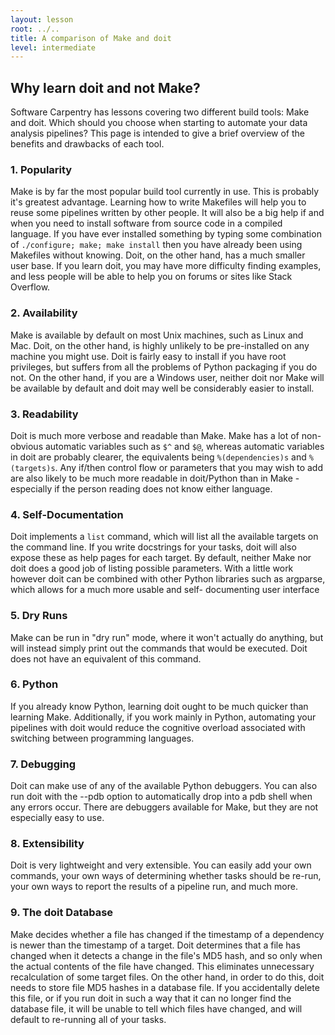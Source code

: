 ```yaml
---
layout: lesson
root: ../..
title: A comparison of Make and doit
level: intermediate
---
```


## Why learn doit and not Make?

Software Carpentry has lessons covering two different build
tools: Make and doit. Which should you choose when starting
to automate your data analysis pipelines? This page is intended
to give a brief overview of the benefits and drawbacks of each
tool.

### 1. Popularity

Make is by far the most popular build tool currently in use. This
is probably it's greatest advantage. Learning how to write 
Makefiles will help you to reuse some pipelines written by other
people. It will also be a big help if and when you need to
install software from source code in a compiled language. If you
have ever installed something by typing some combination of
`./configure; make; make install` then you have already been
using Makefiles without knowing. Doit, on the other hand,
has a much smaller user base. If you learn doit, you may have
more difficulty finding examples, and less people will be able
to help you on forums or sites like Stack Overflow.

### 2. Availability

Make is available by default on most Unix machines, such as Linux 
and Mac. Doit, on the other hand, is highly unlikely to be
pre-installed on any machine you might use. Doit is fairly
easy to install if you have root privileges, but suffers from 
all the problems of Python packaging if you do not. On the other
hand, if you are a Windows user, neither doit nor Make will
be available by default and doit may well be considerably easier
to install.

### 3. Readability

Doit is much more verbose and readable than Make. Make has a lot
of non-obvious automatic variables such as `$^` and `$@`, whereas
automatic variables in doit are probably clearer, the equivalents
being `%(dependencies)s` and `%(targets)s`. Any if/then control flow
or parameters that you may wish to add are also likely to be
much more readable in doit/Python than in Make - especially if
the person reading does not know either language.

### 4. Self-Documentation

Doit implements a `list` command, which will list all the
available targets on the command line. If you write docstrings
for your tasks, doit will also expose these as help pages for
each target. By default, neither Make nor doit does a good job
of listing possible parameters. With a little work
however doit can be combined with other Python libraries such as
argparse, which allows for a much more usable and self-
documenting user interface

### 5. Dry Runs

Make can be run in "dry run" mode, where it won't actually do
anything, but will instead simply print out the commands
that would be executed. Doit does not have an equivalent of
this command.

### 6. Python

If you already know Python, learning doit ought to be much
quicker than learning Make. Additionally, if you work mainly
in Python, automating your pipelines with doit would reduce
the cognitive overload associated with switching between
programming languages.

### 7. Debugging

Doit can make use of any of the available Python debuggers.
You can also run doit with the --pdb option to automatically
drop into a pdb shell when any errors occur. There are 
debuggers available for Make, but they are not especially 
easy to use.

### 8. Extensibility

Doit is very lightweight and very extensible. You can easily
add your own commands, your own ways of determining whether
tasks should be re-run, your own ways to report the results
of a pipeline run, and much more.

### 9. The doit Database

Make decides whether a file has changed if the timestamp
of a dependency is newer than the timestamp of a target.
Doit determines that a file has changed when it detects a change
in the file's MD5 hash, and so only when the actual contents
of the file have changed. This eliminates unnecessary
recalculation of some target files. On the other hand, in
order to do this, doit needs to store file MD5 hashes in
a database file. If you accidentally delete this file,
or if you run doit in such a way that it can no longer
find the database file, it will be unable to tell which files 
have changed, and will default to re-running all of your 
tasks.
